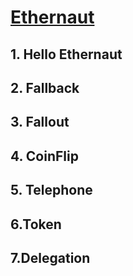 # [Ethernaut](https://ethernaut.openzeppelin.com/)

## 1. Hello Ethernaut

## 2. Fallback

## 3. Fallout

## 4. CoinFlip

## 5. Telephone

## 6.Token

## 7.Delegation
